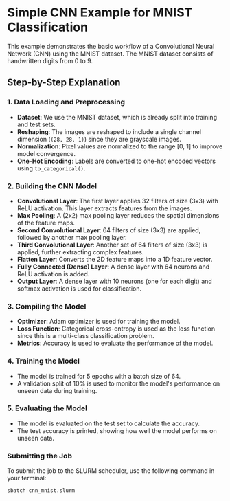 # Simple CNN Example for MNIST Classification

This example demonstrates the basic workflow of a Convolutional Neural Network (CNN) using the MNIST dataset. The MNIST dataset consists of handwritten digits from 0 to 9.

## Step-by-Step Explanation

### 1. **Data Loading and Preprocessing**
   - **Dataset**: We use the MNIST dataset, which is already split into training and test sets.
   - **Reshaping**: The images are reshaped to include a single channel dimension (`(28, 28, 1)`) since they are grayscale images.
   - **Normalization**: Pixel values are normalized to the range [0, 1] to improve model convergence.
   - **One-Hot Encoding**: Labels are converted to one-hot encoded vectors using `to_categorical()`.

### 2. **Building the CNN Model**
   - **Convolutional Layer**: The first layer applies 32 filters of size (3x3) with ReLU activation. This layer extracts features from the images.
   - **Max Pooling**: A (2x2) max pooling layer reduces the spatial dimensions of the feature maps.
   - **Second Convolutional Layer**: 64 filters of size (3x3) are applied, followed by another max pooling layer.
   - **Third Convolutional Layer**: Another set of 64 filters of size (3x3) is applied, further extracting complex features.
   - **Flatten Layer**: Converts the 2D feature maps into a 1D feature vector.
   - **Fully Connected (Dense) Layer**: A dense layer with 64 neurons and ReLU activation is added.
   - **Output Layer**: A dense layer with 10 neurons (one for each digit) and softmax activation is used for classification.

### 3. **Compiling the Model**
   - **Optimizer**: Adam optimizer is used for training the model.
   - **Loss Function**: Categorical cross-entropy is used as the loss function since this is a multi-class classification problem.
   - **Metrics**: Accuracy is used to evaluate the performance of the model.

### 4. **Training the Model**
   - The model is trained for 5 epochs with a batch size of 64.
   - A validation split of 10% is used to monitor the model's performance on unseen data during training.

### 5. **Evaluating the Model**
   - The model is evaluated on the test set to calculate the accuracy.
   - The test accuracy is printed, showing how well the model performs on unseen data.


### Submitting the Job

To submit the job to the SLURM scheduler, use the following command in your terminal:
```
sbatch cnn_mnist.slurm
```